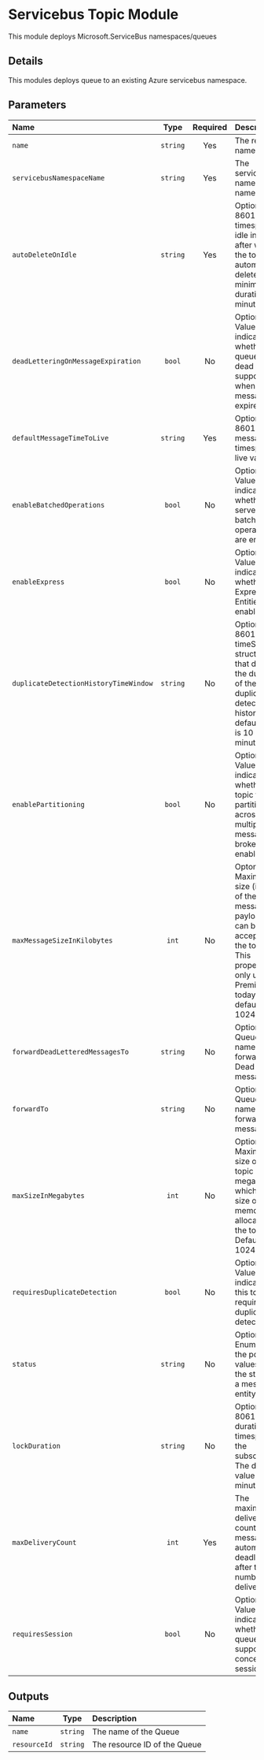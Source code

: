 # Servicebus Topic Module

This module deploys Microsoft.ServiceBus namespaces/queues

## Details

This modules deploys queue to an existing Azure servicebus namespace.

## Parameters

| Name                                  | Type     | Required | Description                                                                                                                                              |
| :------------------------------------ | :------: | :------: | :------------------------------------------------------------------------------------------------------------------------------------------------------- |
| `name`                                | `string` | Yes      | The resource name.                                                                                                                                       |
| `servicebusNamespaceName`             | `string` | Yes      | The servicebus namespace name.                                                                                                                           |
| `autoDeleteOnIdle`                    | `string` | Yes      | Optional. ISO 8601 timespan idle interval after which the topic is automatically deleted. The minimum duration is 5 minutes.                             |
| `deadLetteringOnMessageExpiration`    | `bool`   | No       | Optional. Value that indicates whether a queue has dead letter support when a message expires.                                                           |
| `defaultMessageTimeToLive`            | `string` | Yes      | Optional. ISO 8601 Default message timespan to live value.                                                                                               |
| `enableBatchedOperations`             | `bool`   | No       | Optional. Value that indicates whether server-side batched operations are enabled.                                                                       |
| `enableExpress`                       | `bool`   | No       | Optional. Value that indicates whether Express Entities are enabled                                                                                      |
| `duplicateDetectionHistoryTimeWindow` | `string` | No       | Optional. ISO 8601 timeSpan structure that defines the duration of the duplicate detection history. The default value is 10 minutes.                     |
| `enablePartitioning`                  | `bool`   | No       | Optional. Value that indicates whether the topic to be partitioned across multiple message brokers is enabled.                                           |
| `maxMessageSizeInKilobytes`           | `int`    | No       | Optonal. Maximum size (in KB) of the message payload that can be accepted by the topic. This property is only used in Premium today and default is 1024. |
| `forwardDeadLetteredMessagesTo`       | `string` | No       | Optional. Queue/Topic name to forward the Dead Letter message                                                                                            |
| `forwardTo`                           | `string` | No       | Optional. Queue/Topic name to forward the messages.                                                                                                      |
| `maxSizeInMegabytes`                  | `int`    | No       | Optional. Maximum size of the topic in megabytes, which is the size of the memory allocated for the topic. Default is 1024.                              |
| `requiresDuplicateDetection`          | `bool`   | No       | Optional. Value indicating if this topic requires duplicate detection.                                                                                   |
| `status`                              | `string` | No       | Optional. Enumerates the possible values for the status of a messaging entity.                                                                           |
| `lockDuration`                        | `string` | No       | Optional. ISO 8061 lock duration timespan for the subscription. The default value is 1 minute.                                                           |
| `maxDeliveryCount`                    | `int`    | Yes      | The maximum delivery count. A message is automatically deadlettered after this number of deliveries.                                                     |
| `requiresSession`                     | `bool`   | No       | Optional. Value that indicates whether the queue supports the concept of session.                                                                        |

## Outputs

| Name         | Type     | Description                  |
| :----------- | :------: | :--------------------------- |
| `name`       | `string` | The name of the Queue        |
| `resourceId` | `string` | The resource ID of the Queue |